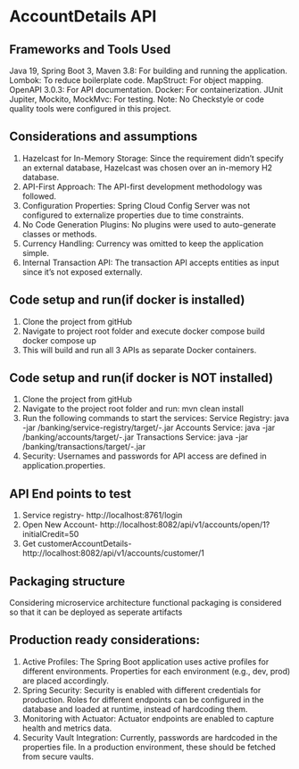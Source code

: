 # AccountDetails API

## Frameworks and Tools Used

Java 19, Spring Boot 3, Maven 3.8: For building and running the application.
Lombok: To reduce boilerplate code.
MapStruct: For object mapping.
OpenAPI 3.0.3: For API documentation.
Docker: For containerization.
JUnit Jupiter, Mockito, MockMvc: For testing.
Note: No Checkstyle or code quality tools were configured in this project.

## Considerations and assumptions
1. Hazelcast for In-Memory Storage: Since the requirement didn’t specify an external database, Hazelcast was chosen over an in-memory H2 database.
2. API-First Approach: The API-first development methodology was followed.
3. Configuration Properties: Spring Cloud Config Server was not configured to externalize properties due to time constraints.
4. No Code Generation Plugins: No plugins were used to auto-generate classes or methods.
5. Currency Handling: Currency was omitted to keep the application simple.
6. Internal Transaction API: The transaction API accepts entities as input since it’s not exposed externally.

## Code setup and run(if docker is installed)
1. Clone the project from gitHub
2. Navigate to project root folder and execute 
       docker compose build
       docker compose up
3. This will build and run all 3 APIs as separate Docker containers.

## Code setup and run(if docker is NOT installed)
1. Clone the project from gitHub
2. Navigate to the project root folder and run:
       mvn clean install
3. Run the following commands to start the services:
Service Registry:
       java -jar <cloned-path>/banking/service-registry/target/<module>-<version>.jar
Accounts Service:
       java -jar <cloned-path>/banking/accounts/target/<module>-<version>.jar
Transactions Service:
       java -jar <cloned-path>/banking/transactions/target/<module>-<version>.jar
4. Security: Usernames and passwords for API access are defined in application.properties.

## API End points to test
1. Service registry- http://localhost:8761/login
2. Open New Account- http://localhost:8082/api/v1/accounts/open/1?initialCredit=50
3. Get customerAccountDetails- http://localhost:8082/api/v1/accounts/customer/1


## Packaging structure

Considering microservice architecture functional packaging is considered so that it can be deployed as seperate artifacts

## Production ready considerations:

1. Active Profiles: The Spring Boot application uses active profiles for different environments. Properties for each environment (e.g., dev, prod) are placed accordingly.
2. Spring Security:
          Security is enabled with different credentials for production.
          Roles for different endpoints can be configured in the database and loaded at runtime, instead of hardcoding them.
3. Monitoring with Actuator:
          Actuator endpoints are enabled to capture health and metrics data.
4. Security Vault Integration:
          Currently, passwords are hardcoded in the properties file. In a production environment, these should be fetched from secure vaults.
